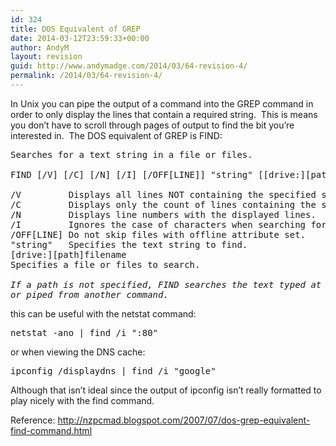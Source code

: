 ```yaml
---
id: 324
title: DOS Equivalent of GREP
date: 2014-03-12T23:59:33+00:00
author: AndyM
layout: revision
guid: http://www.andymadge.com/2014/03/64-revision-4/
permalink: /2014/03/64-revision-4/
---
```

In Unix you can pipe the output of a command into the GREP command in order to only display the lines that contain a required string.  This is means you don&#8217;t have to scroll through pages of output to find the bit you&#8217;re interested in.  The DOS equivalent of GREP is FIND:

<pre>Searches for a text string in a file or files.

FIND [/V] [/C] [/N] [/I] [/OFF[LINE]] "string" [[drive:][path]filename[ ...]]

/V         Displays all lines NOT containing the specified string.
/C         Displays only the count of lines containing the string.
/N         Displays line numbers with the displayed lines.
/I         Ignores the case of characters when searching for the string.
/OFF[LINE] Do not skip files with offline attribute set.
"string"   Specifies the text string to find.
[drive:][path]filename
Specifies a file or files to search.

<em>If a path is not specified, FIND searches the text typed at the prompt
or piped from another command.</em></pre>

this can be useful with the netstat command:

<pre>netstat -ano | find /i ":80"</pre>

or when viewing the DNS cache:

<pre>ipconfig /displaydns | find /i "google"</pre>

Although that isn&#8217;t ideal since the output of ipconfig isn&#8217;t really formatted to play nicely with the find command.

Reference: <http://nzpcmad.blogspot.com/2007/07/dos-grep-equivalent-find-command.html>